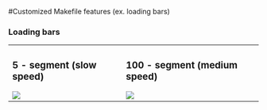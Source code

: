 #Customized Makefile features (ex. loading bars)

### Loading bars
<table>
  <tr>
    <td>
      <h3>5 - segment (slow speed)</h3>
      <img src="https://github.com/Mattei-Giovanni/Makefile-custom/blob/main/Loading-bars/5-seg-med/5-seg-med.gif">
    </td>
    <td>
      <h3>100 - segment (medium speed)</h3>
      <img src="https://github.com/Mattei-Giovanni/Makefile-custom/blob/main/Loading-bars/100-seg-med/100-seg-med.gif">
    </td>
  </tr>
</table>
